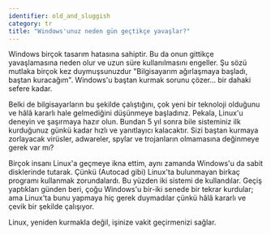 ```yaml
---
identifier: old_and_sluggish
category: tr
title: "Windows'unuz neden gün geçtikçe yavaşlar?"
---
```


Windows birçok tasarım hatasına sahiptir. Bu da onun gittikçe yavaşlamasına neden olur ve uzun süre kullanılmasını engeller. Şu sözü mutlaka birçok kez duymuşsunuzdur "Bilgisayarım ağırlaşmaya başladı, baştan kuracağım". Windows'u baştan kurmak sorunu çözer... bir dahaki sefere kadar.

Belki de bilgisayarların bu şekilde çalıştığını, çok yeni bir teknoloji olduğunu ve hâlâ kararlı hale gelmediğini düşünmeye başladınız. Pekala, Linux'u deneyin ve şaşırmaya hazır olun. Bundan 5 yıl sonra bile sisteminiz ilk kurduğunuz günkü kadar hızlı ve yanıtlayıcı kalacaktır. Sizi baştan kurmaya zorlayacak virüsler, adwareler, spylar ve trojanların olmamasına değinmeye gerek var mı?

Birçok insanı Linux'a geçmeye ikna ettim, aynı zamanda Windows'u da sabit disklerinde tutarak. Çünkü (Autocad gibi) Linux'ta bulunmayan birkaç programı kullanmak zorundalardı. Bu yüzden iki sistemi de kullandılar. Geçiş yaptıkları günden beri, çoğu Windows'u bir-iki senede bir tekrar kurdular; ama Linux'ta bunu yapmaya hiç gerek duymadılar çünkü hâlâ kararlı ve çevik bir şekilde çalışıyor.

Linux, yeniden kurmakla değil, işinize vakit geçirmenizi sağlar.





